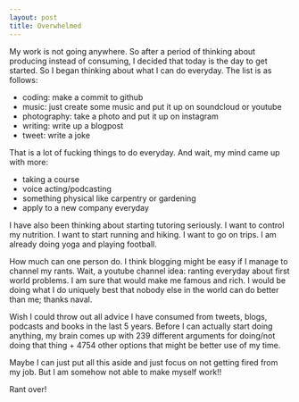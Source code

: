 ```yaml
---
layout: post
title: Overwhelmed
---
```


My work is not going anywhere. So after a period of thinking about producing instead of consuming, I decided that today is the day to get started. So I began thinking about what I can do everyday. The list is as follows:

* coding: make a commit to github
* music: just create some music and put it up on soundcloud or youtube
* photography: take a photo and put it up on instagram
* writing: write up a blogpost
* tweet: write a joke

That is a lot of fucking things to do everyday. And wait, my mind came up with more:

* taking a course
* voice acting/podcasting
* something physical like carpentry or gardening
* apply to a new company everyday

I have also been thinking about starting tutoring seriously. I want to control my nutrition. I want to start running and hiking. I want to go on trips. I am already doing yoga and playing football.

How much can one person do. I think blogging might be easy if I manage to channel my rants. Wait, a youtube channel idea: ranting everyday about first world problems. I am sure that would make me famous and rich. I would be doing what I do uniquely best that nobody else in the world can do better than me; thanks naval.

Wish I could throw out all advice I have consumed from tweets, blogs, podcasts and books in the last 5 years. Before I can actually start doing anything, my brain comes up with 239 different arguments for doing/not doing that thing + 4754 other options that might be better use of my time.

Maybe I can just put all this aside and just focus on not getting fired from my job. But I am somehow not able to make myself work!!

Rant over!
